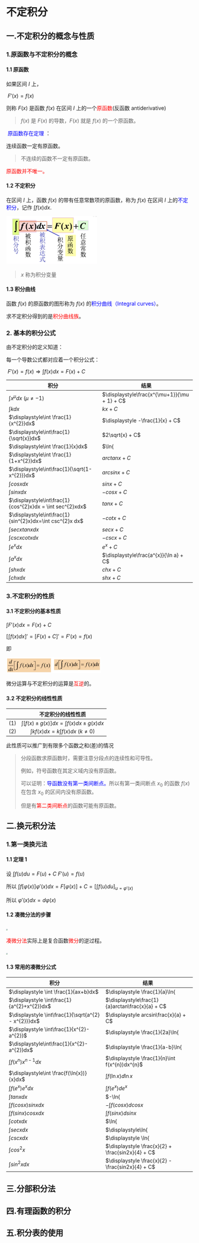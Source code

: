 # 不定积分







## 一.不定积分的概念与性质



### 1.原函数与不定积分的概念



#### 1.1 原函数

如果区间 $I$ 上，

​				$F'(x) = f(x)$

则称 $F(x)$ 是函数 $f(x)$ 在区间 $I$ 上的一个<font color=red>原函数</font>(反函数 antiderivative)

> $f(x)$ 是 $F(x)$ 的导数，$F(x)$ 就是 $f(x)$ 的一个原函数。



<font color=blue> 原函数存在定理</font> ：

连续函数一定有原函数。

> 不连续的函数不一定有原函数。



<font color=red>原函数并不唯一。</font>



#### 1.2 不定积分

在区间 $I$ 上，函数 $f(x)$ 的带有任意常数项的原函数，称为 $f(x)$ 在区间 $I$ 上的<font color=blue>不定积分</font>，记作 $\displaystyle\int f(x)dx$.

<img src="./pic_antider/不定积分.png" style="zoom:30%;" />



> $x$ 称为积分变量



#### 1.3 积分曲线

函数 $f(x)$ 的原函数的图形称为 $f(x)$ 的<font color=blue>积分曲线（Integral curves）</font>。

求不定积分得到的是<font color=red>积分曲线族</font>。





### 2. 基本的积分公式

由不定积分的定义知道：

每一个导数公式都对应着一个积分公式：

​				$\displaystyle F'(x) = f(x) \Rightarrow \int f(x)dx = F(x) + C$ 



| 积分             | 结果                                         |
| ---------------- | -------------------------------------------- |
| $\displaystyle\int x^{\mu}dx$   $(\mu \neq -1)$ | $\displaystyle\frac{x^{\mu+1}}{\mu + 1} + C$ |
|$\displaystyle\int k dx$|$kx + C$|
|$\displaystyle\int \frac{1}{x^{2}}dx$|$\displaystyle -\frac{1}{x} + C$|
|$\displaystyle\int\frac{1}{\sqrt{x}}dx$|$2\sqrt{x} + C$|
|$\displaystyle\int \frac{1}{x}dx$|$\ln{|x|} + C$|
|$\displaystyle\int \frac{1}{1+x^{2}}dx$|$arctanx + C$|
|$\displaystyle\int\frac{1}{\sqrt{1-x^{2}}}dx$|$arcsinx + C$|
|$\displaystyle\int cosx dx$|$sinx + C$|
|$\displaystyle\int sinxdx$|$-cosx + C$|
|$\displaystyle\int\frac{1}{cos^{2}x}dx = \int sec^{2}xdx$|$tanx + C$|
|$\displaystyle\int\frac{1}{sin^{2}x}dx=\int csc^{2}x dx$|$-cotx + C$|
|$\displaystyle\int secxtanx dx$|$secx + C$|
|$\displaystyle \int cscx cotx dx$|$-cscx + C$|
|$\displaystyle\int e^{x} dx$|$e^{x} + C$|
|$\displaystyle\int a^{x} dx$|$\displaystyle\frac{a^{x}}{\ln a} + C$|
|$\displaystyle\int shx dx$|$chx + C$|
|$\displaystyle\int chx dx$|$shx + C$|









### 3.不定积分的性质



#### 3.1 不定积分的基本性质



$\displaystyle\int F'(x)dx = F(x) + C$

$\displaystyle[\int f(x)dx]'=[F(x) + C]'=F'(x) = f(x)$

即

<img src="./pic_antider/不定积分性质.png" style="zoom:25%;" />



微分运算与不定积分的运算是<font color=red>互逆</font>的。





#### 3.2 不定积分的线性性质



|      |                      不定积分的线性性质                      |
| :--: | :----------------------------------------------------------: |
| (1)  | $\displaystyle \int [f(x) \pm g(x)]dx = \int f(x)dx \pm g(x)dx$ |
|(2)|$\displaystyle \int k f(x)dx = k \int f(x)dx$   $(k \neq 0)$|

此性质可以推广到有限多个函数之和(差)的情况



> 分段函数求原函数时，需要注意分段点的连续性和可导性。
>
> 例如，符号函数在其定义域内没有原函数。
>
> 
>
> 可以证明：<font color=blue>导函数没有第一类间断点。</font>所以有第一类间断点 $x_{0}$ 的函数 $f(x)$ 在包含 $x_{0}$ 的区间内没有原函数。
>
> 
>
> 但是有<font color=red>第二类间断点</font>的函数可能有原函数。









## 二.换元积分法



###  1.第一类换元法

 

#### 1.1 定理 1 

设 $\displaystyle \int f(u)du = F(u) + C$     	 $F'(u) = f(u)$

所以 $\displaystyle \int f[\varphi (x)] \varphi'(x) dx = F[\varphi(x)] + C = [\int f(u)du]_{u=\varphi'(x)}$ 

所以 $\varphi'(x)dx = d\varphi(x)$



#### 1.2 凑微分法的步骤

<img src="/Users/yangchengguoluo/Documents/work/Note_Math/高等数学/pic_antider/凑微分法的步骤.png" style="zoom:25%;" />





<font color=red>凑微分法</font>实际上是复合函数<font color=red>微分</font>的逆过程。

<img src="/Users/yangchengguoluo/Documents/work/Note_Math/高等数学/pic_antider/微分和凑微分.png" style="zoom:25%;" />







#### 1.3 常用的凑微分公式



| 积分                                                 | 结果                                                         |
| ---------------------------------------------------- | ------------------------------------------------------------ |
| $\displaystyle \int \frac{1}{ax+b}dx$                | $\displaystyle \frac{1}{a}\ln{|ax+b|} + C$                   |
| $\displaystyle \int\frac{1}{a^{2}+x^{2}}dx$          | $\displaystyle\frac{1}{a}arctan\frac{x}{a} + C$              |
| $\displaystyle \int\frac{1}{\sqrt{a^{2} - x^{2}}}dx$ | $\displaystyle arcsin\frac{x}{a} + C$                        |
| $\displaystyle \int\frac{1}{x^{2}-a^{2}}$            | $\displaystyle \frac{1}{2a}\ln{|\frac{x-a}{x+a}|} + C$       |
| $\displaystyle\int\frac{1}{x^{2}-a^{2}}dx$           | $\displaystyle \frac{1}{a-b}\ln{|\frac{x-a}{x-b}|} + C$     $(a\neq b)$ |
| $\displaystyle \int f(x^{n})x^{n-1}dx$               | $\displaystyle \frac{1}{n}\int f(x^{n})dx^{n}$               |
| $\displaystyle\int \frac{f(\ln{x})}{x}dx$            | $\displaystyle\int f(\ln{x})d\ln{x}$                         |
| $\displaystyle\int f(e^{x})e^{x}dx$                  | $\displaystyle\int f(e^{x})de^{x}$                           |
| $\displaystyle \int tanx dx$                         | $-\ln{|cosx|} + C$                                           |
| $\displaystyle \int f(cosx)sinx dx$                  | $\displaystyle -\int f(cosx)dcosx$                           |
| $\displaystyle\int f(sinx)cosxdx$                    | $\displaystyle\int f(sinx)dsinx$                             |
| $\displaystyle \int cotxdx$                          | $\ln{|sinx|} + C$                                            |
| $\displaystyle \int secxdx$                          | $\displaystyle\ln{|secx + tanx|} + C$                        |
| $\displaystyle \int cscxdx$                          | $\displaystyle \ln{|tan\frac{x}{2}|} + C = \ln{|cscx - cotx|} + C$ |
| $\displaystyle \int cos^{2}x$                        | $\displaystyle \frac{x}{2} + \frac{sin2x}{4} + C$            |
| $\displaystyle \int sin^{2}x dx$                     | $\displaystyle \frac{x}{2} - \frac{sin2x}{4} + C$            |































## 三.分部积分法

## 四.有理函数的积分

## 五.积分表的使用

